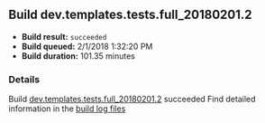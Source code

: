 ## Build dev.templates.tests.full_20180201.2
- **Build result:** `succeeded`
- **Build queued:** 2/1/2018 1:32:20 PM
- **Build duration:** 101.35 minutes
### Details
Build [dev.templates.tests.full_20180201.2](https://winappstudio.visualstudio.com/web/build.aspx?pcguid=a4ef43be-68ce-4195-a619-079b4d9834c2&builduri=vstfs%3a%2f%2f%2fBuild%2fBuild%2f24852) succeeded
Find detailed information in the [build log files](https://uwpctdiags.blob.core.windows.net/buildlogs/dev.templates.tests.full_20180201.2_logs.zip)
